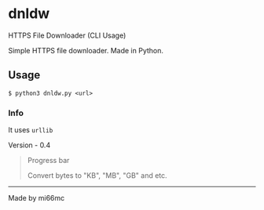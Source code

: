 # dnldw
HTTPS File Downloader (CLI Usage)

Simple HTTPS file downloader. Made in Python.

## Usage
`$ python3 dnldw.py <url>`

### Info
It uses `urllib`

Version - 0.4
> Progress bar
> 
> Convert bytes to "KB", "MB", "GB" and etc.

***
Made by mi66mc
